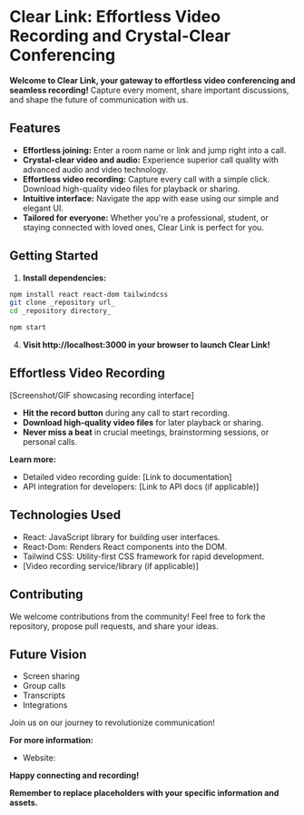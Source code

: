 # Clear Link: Effortless Video Recording and Crystal-Clear Conferencing

**Welcome to Clear Link, your gateway to effortless video conferencing and seamless recording!** Capture every moment, share important discussions, and shape the future of communication with us.

## Features

* **Effortless joining:** Enter a room name or link and jump right into a call.
* **Crystal-clear video and audio:** Experience superior call quality with advanced audio and video technology.
* **Effortless video recording:** Capture every call with a simple click. Download high-quality video files for playback or sharing.
* **Intuitive interface:** Navigate the app with ease using our simple and elegant UI.
* **Tailored for everyone:** Whether you're a professional, student, or staying connected with loved ones, Clear Link is perfect for you.

## Getting Started

1. **Install dependencies:**

```bash
npm install react react-dom tailwindcss
git clone _repository url_
cd _repository directory_

npm start
```

4. **Visit http://localhost:3000 in your browser to launch Clear Link!**

## Effortless Video Recording

[Screenshot/GIF showcasing recording interface]

* **Hit the record button** during any call to start recording.
* **Download high-quality video files** for later playback or sharing.
* **Never miss a beat** in crucial meetings, brainstorming sessions, or personal calls.

**Learn more:**

* Detailed video recording guide: [Link to documentation]
* API integration for developers: [Link to API docs (if applicable)]

## Technologies Used

* React: JavaScript library for building user interfaces.
* React-Dom: Renders React components into the DOM.
* Tailwind CSS: Utility-first CSS framework for rapid development.
* [Video recording service/library (if applicable)]

## Contributing

We welcome contributions from the community! Feel free to fork the repository, propose pull requests, and share your ideas.

## Future Vision

* Screen sharing
* Group calls
* Transcripts
* Integrations

Join us on our journey to revolutionize communication!

**For more information:**

* Website: 

**Happy connecting and recording!**


**Remember to replace placeholders with your specific information and assets.**
